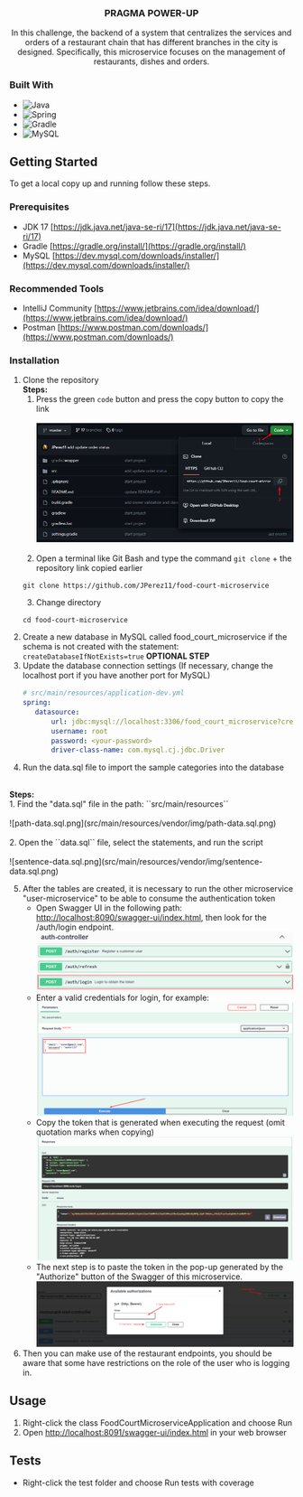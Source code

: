 <br>
<div>
<h3 style="text-align: center">PRAGMA POWER-UP</h3>
  <p style="text-align: center">
    In this challenge, the backend of a system that centralizes the services and orders of a restaurant chain that has different branches in the city is designed. Specifically, this microservice focuses on the management of restaurants, dishes and orders.
  </p>
</div>

### Built With

* ![Java](https://img.shields.io/badge/java-%23ED8B00.svg?style=for-the-badge&logo=java&logoColor=white)
* ![Spring](https://img.shields.io/badge/Spring-6DB33F?style=for-the-badge&logo=spring&logoColor=white)
* ![Gradle](https://img.shields.io/badge/Gradle-02303A.svg?style=for-the-badge&logo=Gradle&logoColor=white)
* ![MySQL](https://img.shields.io/badge/MySQL-00000F?style=for-the-badge&logo=mysql&logoColor=white)


<!-- GETTING STARTED -->
## Getting Started

To get a local copy up and running follow these steps.

### Prerequisites

* JDK 17 [https://jdk.java.net/java-se-ri/17](https://jdk.java.net/java-se-ri/17)
* Gradle [https://gradle.org/install/](https://gradle.org/install/)
* MySQL [https://dev.mysql.com/downloads/installer/](https://dev.mysql.com/downloads/installer/)

### Recommended Tools
* IntelliJ Community [https://www.jetbrains.com/idea/download/](https://www.jetbrains.com/idea/download/)
* Postman [https://www.postman.com/downloads/](https://www.postman.com/downloads/)

### Installation

1. Clone the repository
   <br>
   <b>Steps:</b>
   <br>
   1. Press the green ``code`` button and press the copy button to copy the link
   <br><br>
   ![clone-repository-food-court.png](src/main/resources/vendor/img/clone-repository-food-court.png)
   <br><br>
   2. Open a terminal like Git Bash and type the command ``git clone`` + the repository link copied earlier
   ```shell
   git clone https://github.com/JPerez11/food-court-microservice
   ```
   3. Change directory
   ```shell
   cd food-court-microservice
   ```
2. Create a new database in MySQL called food_court_microservice if the schema is not created with the statement: `createDatabaseIfNotExists=true` <b>OPTIONAL STEP</b>
3. Update the database connection settings (If necessary, change the localhost port if you have another port for MySQL)
   ```yml
   # src/main/resources/application-dev.yml
   spring:
      datasource:
          url: jdbc:mysql://localhost:3306/food_court_microservice?createDatabaseIfNotExist=true&allowPublicKeyRetrieval=true
          username: root
          password: <your-password>
          driver-class-name: com.mysql.cj.jdbc.Driver
   ```
4. Run the data.sql file to import the sample categories into the database
<br>
<b>Steps:</b>
<br>
   1. Find the "data.sql" file in the path: ``src/main/resources``
   <br><br>
   ![path-data.sql.png](src/main/resources/vendor/img/path-data.sql.png)
   <br><br>
   2. Open the ``data.sql`` file, select the statements, and run the script
   <br><br>
   ![sentence-data.sql.png](src/main/resources/vendor/img/sentence-data.sql.png)

5. After the tables are created, it is necessary to run the other microservice "user-microservice" to be able to consume the authentication token
   * Open Swagger UI in the following path: [http://localhost:8090/swagger-ui/index.html](http://localhost:8090/swagger-ui/index.html), then look for the /auth/login endpoint.
   ![endpoint-auth-login.png](src/main/resources/vendor/img/endpoint-auth-login.png)
   * Enter a valid credentials for login, for example:
   ![login-as-owner.png](src/main/resources/vendor/img/login-as-owner.png)
   * Copy the token that is generated when executing the request (omit quotation marks when copying)
   ![login-token-response.png](src/main/resources/vendor/img/login-token-response.png)
   * The next step is to paste the token in the pop-up generated by the "Authorize" button of the Swagger of this microservice.
   ![paste-token-food-court.png](src/main/resources/vendor/img/paste-token-food-court.png)
6. Then you can make use of the restaurant endpoints, you should be aware that some have restrictions on the role of the user who is logging in.

<!-- USAGE -->
## Usage

1. Right-click the class FoodCourtMicroserviceApplication and choose Run
2. Open [http://localhost:8091/swagger-ui/index.html](http://localhost:8091/swagger-ui/index.html) in your web browser

<!-- ROADMAP -->
## Tests

- Right-click the test folder and choose Run tests with coverage
